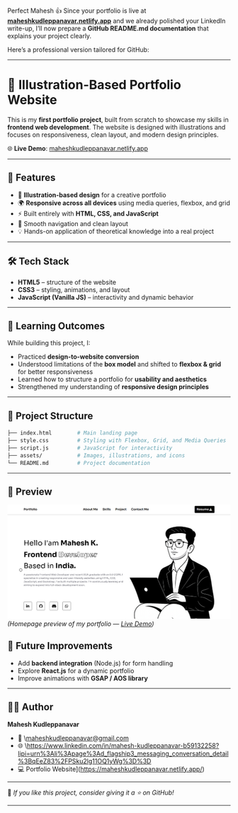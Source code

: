 Perfect Mahesh 👍 Since your portfolio is live at **[maheshkudleppanavar.netlify.app](https://maheshkudleppanavar.netlify.app/)** and we already polished your LinkedIn write-up, I’ll now prepare a **GitHub README.md documentation** that explains your project clearly.

Here’s a professional version tailored for GitHub:

---

# 🎨 Illustration-Based Portfolio Website

This is my **first portfolio project**, built from scratch to showcase my skills in **frontend web development**.
The website is designed with illustrations and focuses on responsiveness, clean layout, and modern design principles.

🌐 **Live Demo**: [maheshkudleppanavar.netlify.app](https://maheshkudleppanavar.netlify.app/)

---

## 🚀 Features

* 📌 **Illustration-based design** for a creative portfolio
* 🌍 **Responsive across all devices** using media queries, flexbox, and grid
* ⚡ Built entirely with **HTML, CSS, and JavaScript**
* 🎯 Smooth navigation and clean layout
* 💡 Hands-on application of theoretical knowledge into a real project

---

## 🛠️ Tech Stack

* **HTML5** – structure of the website
* **CSS3** – styling, animations, and layout
* **JavaScript (Vanilla JS)** – interactivity and dynamic behavior

---

## 📖 Learning Outcomes

While building this project, I:

* Practiced **design-to-website conversion**
* Understood limitations of the **box model** and shifted to **flexbox & grid** for better responsiveness
* Learned how to structure a portfolio for **usability and aesthetics**
* Strengthened my understanding of **responsive design principles**

---

## 📂 Project Structure

```bash
├── index.html        # Main landing page  
├── style.css         # Styling with Flexbox, Grid, and Media Queries  
├── script.js         # JavaScript for interactivity  
├── assets/           # Images, illustrations, and icons  
└── README.md         # Project documentation  
```

---

## 📸 Preview  

![Portfolio Screenshot](assets/home.png)  
*(Homepage preview of my portfolio — [Live Demo](https://maheshkudleppanavar.netlify.app/))*


## 🌟 Future Improvements

* Add **backend integration** (Node.js) for form handling
* Explore **React.js** for a dynamic portfolio
* Improve animations with **GSAP / AOS library**

---

## 👨‍💻 Author

**Mahesh Kudleppanavar**

* 📧 \maheshkudleppanavar@gmail.com
* 🌐 \https://www.linkedin.com/in/mahesh-kudleppanavar-b59132258?lipi=urn%3Ali%3Apage%3Ad_flagship3_messaging_conversation_detail%3BqEeZ83%2FPSku2lg11OQ1yWg%3D%3D
* 💻 Portfolio Website](https://maheshkudleppanavar.netlify.app/)

---

🔗 *If you like this project, consider giving it a ⭐ on GitHub!*

---

